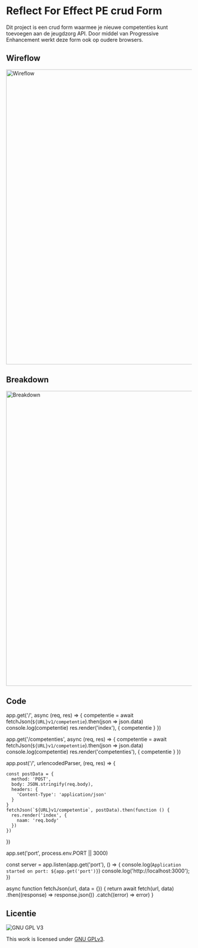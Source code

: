 # Reflect For Effect PE crud Form
Dit project is een crud form waarmee je nieuwe competenties kunt toevoegen aan de jeugdzorg API. Door middel van Progressive Enhancement werkt deze form ook op oudere browsers. 

## Wireflow
<img height="800" alt="Wireflow" src="https://user-images.githubusercontent.com/26089533/166059026-5cb29b42-1e81-4268-b1fe-ad049df2c29b.jpg"/>

## Breakdown
<img height="800" alt="Breakdown" src="https://user-images.githubusercontent.com/26089533/166059064-0894063f-ddb3-48f9-85f6-58eaa33a0be5.jpg"/>

## Code

app.get('/', async (req, res) => {
    competentie = await fetchJson(`${URL}v1/competentie`).then(json => json.data)
     console.log(competentie)
     res.render('index'), {
       competentie
     }
   })


   app.get('/competenties', async (req, res) => {
    competentie = await fetchJson(`${URL}v1/competentie`).then(json => json.data)
     console.log(competentie)
     res.render('competenties'), {
       competentie
     }
   })
   


   app.post('/', urlencodedParser, (req, res) => {

    const postData = {
      method: 'POST',
      body: JSON.stringify(req.body),
      headers: {
        'Content-Type': 'application/json'
      }
    }
    fetchJson(`${URL}v1/competentie`, postData).then(function () {
      res.render('index', {
        naam: 'req.body'
      })
    })
  
  })


   app.set('port', process.env.PORT || 3000)

const server = app.listen(app.get('port'), () => {
  console.log(`Application started on port: ${app.get('port')}`)
  console.log('http://localhost:3000');
})



async function fetchJson(url, data = {}) {
    return await fetch(url, data)
      .then((response) => response.json())
      .catch((error) => error)
  }



## Licentie

![GNU GPL V3](https://www.gnu.org/graphics/gplv3-127x51.png)

This work is licensed under [GNU GPLv3](./LICENSE).
